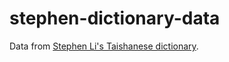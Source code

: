 # stephen-dictionary-data
Data from [Stephen Li's Taishanese dictionary](https://www.stephen-li.com/TaishaneseVocabulary/Taishanese.html).
